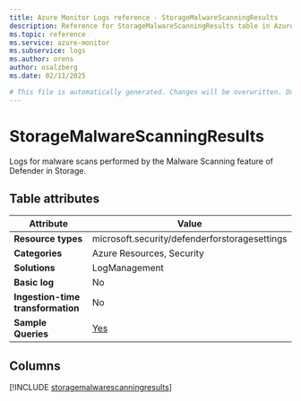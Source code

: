 ```yaml
---
title: Azure Monitor Logs reference - StorageMalwareScanningResults
description: Reference for StorageMalwareScanningResults table in Azure Monitor Logs.
ms.topic: reference
ms.service: azure-monitor
ms.subservice: logs
ms.author: orens
author: osalzberg
ms.date: 02/11/2025

# This file is automatically generated. Changes will be overwritten. Do not change this file directly.
---
```


# StorageMalwareScanningResults

Logs for malware scans performed by the Malware Scanning feature of Defender in Storage.


## Table attributes

|Attribute|Value|
|---|---|
|**Resource types**|microsoft.security/defenderforstoragesettings|
|**Categories**|Azure Resources, Security|
|**Solutions**| LogManagement|
|**Basic log**|No|
|**Ingestion-time transformation**|No|
|**Sample Queries**|[Yes](/azure/azure-monitor/reference/queries/storagemalwarescanningresults)|



## Columns
  
[!INCLUDE [storagemalwarescanningresults](~/reusable-content/ce-skilling/azure/includes/azure-monitor/reference/tables/storagemalwarescanningresults-include.md)]
